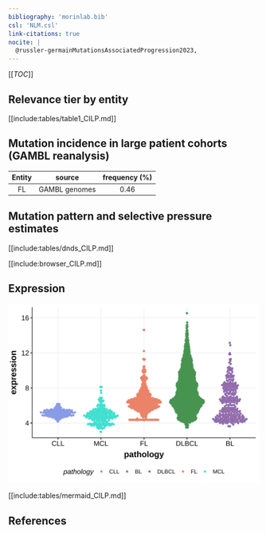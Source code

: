 ```yaml
---
bibliography: 'morinlab.bib'
csl: 'NLM.csl'
link-citations: true
nocite: |
  @russler-germainMutationsAssociatedProgression2023, 
---
```

[[_TOC_]]



## Relevance tier by entity

[[include:tables/table1_CILP.md]]

## Mutation incidence in large patient cohorts (GAMBL reanalysis)

|Entity|source       |frequency (%)|
|:------:|:-------------:|:-------------:|
|FL    |GAMBL genomes|0.46         |

## Mutation pattern and selective pressure estimates

[[include:tables/dnds_CILP.md]]




[[include:browser_CILP.md]]

## Expression
![](images/gene_expression/CILP_by_pathology.svg)
<!-- ORIGIN: russler-germainMutationsAssociatedProgression2023a -->
<!-- FL: russler-germainMutationsAssociatedProgression2023b -->

[[include:tables/mermaid_CILP.md]]

## References
